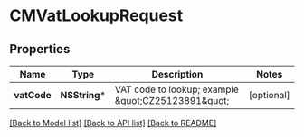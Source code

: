# CMVatLookupRequest

## Properties
Name | Type | Description | Notes
------------ | ------------- | ------------- | -------------
**vatCode** | **NSString*** | VAT code to lookup; example \&quot;CZ25123891\&quot; | [optional] 

[[Back to Model list]](../README.md#documentation-for-models) [[Back to API list]](../README.md#documentation-for-api-endpoints) [[Back to README]](../README.md)


